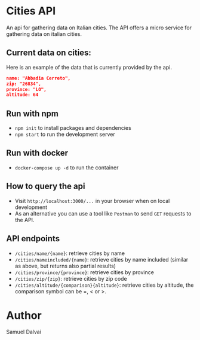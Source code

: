 # Cities API
An api for gathering data on Italian cities. The API offers a micro service for gathering data on italian cities.

## Current data on cities:

Here is an example of the data that is currently provided by the api.

```Json
name: "Abbadia Cerreto",
zip: "26834",
province: "LO",
altitude: 64
```

## Run with npm
* `npm init` to install packages and dependencies
* `npm start` to run the development server

## Run with docker
* `docker-compose up -d` to run the container

## How to query the api

* Visit `http://localhost:3000/...` in your browser when on local development
* As an alternative you can use a tool like `Postman` to send `GET` requests to the API.


## API endpoints

* `/cities/name/{name}`: retrieve cities by name
* `/cities/nameincluded/{name}`: retrieve cities by name included (similar as above, but returns also partial results)
* `/cities/province/{province}`: retrieve cities by province
* `/cities/zip/{zip}`: retrieve cities by zip code
* `/cities/altitude/{comparison}{altitude}`: retrieve cities by altitude, the comparison symbol can be =, < or >.

# Author
Samuel Dalvai

